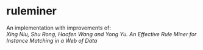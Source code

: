# ruleminer
An implementation with improvements of:  
*Xing Niu, Shu Rong, Haofen Wang and Yong Yu. An Effective Rule Miner for Instance Matching in a Web of Data*
